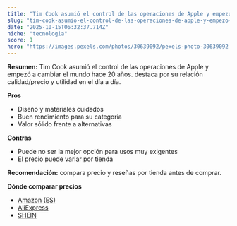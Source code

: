 ```yaml
---
title: "Tim Cook asumió el control de las operaciones de Apple y empezó a cambiar el mundo hace 20 años."
slug: "tim-cook-asumio-el-control-de-las-operaciones-de-apple-y-empezo-a-cambiar-el-mun"
date: "2025-10-15T06:32:37.714Z"
niche: "tecnologia"
score: 1
hero: "https://images.pexels.com/photos/30639092/pexels-photo-30639092.jpeg?auto=compress&cs=tinysrgb&fit=crop&h=627&w=1200&auto=compress&cs=tinysrgb&w=1200&h=675&fit=crop"
---
```


**Resumen:** Tim Cook asumió el control de las operaciones de Apple y empezó a cambiar el mundo hace 20 años. destaca por su relación calidad/precio y utilidad en el día a día.

**Pros**
- Diseño y materiales cuidados
- Buen rendimiento para su categoría
- Valor sólido frente a alternativas

**Contras**
- Puede no ser la mejor opción para usos muy exigentes
- El precio puede variar por tienda

**Recomendación:** compara precio y reseñas por tienda antes de comprar.

**Dónde comparar precios**
- [Amazon (ES)](https://www.amazon.es/s?k=Tim%20Cook%20asumi%C3%B3%20el%20control%20de%20las%20operaciones%20de%20Apple%20y%20empez%C3%B3%20a%20cambiar%20el%20mundo%20hace%2020%20a%C3%B1os.&tag=teknovashop25-21)
- [AliExpress](https://www.aliexpress.com/wholesale?SearchText=Tim%20Cook%20asumi%C3%B3%20el%20control%20de%20las%20operaciones%20de%20Apple%20y%20empez%C3%B3%20a%20cambiar%20el%20mundo%20hace%2020%20a%C3%B1os.)
- [SHEIN](https://www.shein.com/pdsearch/Tim%20Cook%20asumi%C3%B3%20el%20control%20de%20las%20operaciones%20de%20Apple%20y%20empez%C3%B3%20a%20cambiar%20el%20mundo%20hace%2020%20a%C3%B1os.)
